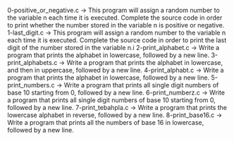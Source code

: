 0-positive_or_negative.c -> This program will assign a random number to the variable n each time it is executed. Complete the source code in order to print whether the number stored in the variable n is positive or negative.
1-last_digit.c -> This program will assign a random number to the variable n each time it is executed. Complete the source code in order to print the last digit of the number stored in the variable n.i
2-print_alphabet.c -> Write a program that prints the alphabet in lowercase, followed by a new line.
3-print_alphabets.c -> Write a program that prints the alphabet in lowercase, and then in uppercase, followed by a new line.
4-print_alphabt.c -> Write a program that prints the alphabet in lowercase, followed by a new line.
5-print_numbers.c -> Write a program that prints all single digit numbers of base 10 starting from 0, followed by a new line.
6-print_numberz.c -> Write a program that prints all single digit numbers of base 10 starting from 0, followed by a new line.
7-print_tebahpla.c -> Write a program that prints the lowercase alphabet in reverse, followed by a new line.
8-print_base16.c -> Write a program that prints all the numbers of base 16 in lowercase, followed by a new line.
